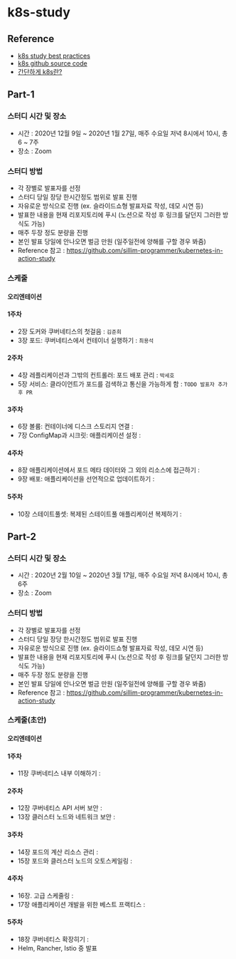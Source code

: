 # k8s-study

## Reference

- [k8s study best practices](https://www.reimaginer.me/entry/kubernetes-study-review)
- [k8s github source code](https://github.com/luksa/kubernetes-in-action-2nd-edition)
- [간단하게 k8s란?](https://subicura.com/2019/05/19/kubernetes-basic-1.html)


## Part-1

### 스터디 시간 및 장소

- 시간 : 2020년 12월 9일 ~ 2020년 1월 27일, 매주 수요일 저녁 8시에서 10시, 총 6 ~ 7주
- 장소 : Zoom

### 스터디 방법

- 각 장별로 발표자를 선정
- 스터디 당일 장당 한시간정도 범위로 발표 진행
- 자유로운 방식으로 진행 (ex. 슬라이드쇼형 발표자료 작성, 데모 시연 등)
- 발표한 내용을 현재 리포지토리에 푸시 (노션으로 작성 후 링크를 달던지 그러한 방식도 가능)
- 매주 두장 정도 분량을 진행
- 본인 발표 당일에 안나오면 벌금 만원 (일주일전에 양해를 구할 경우 봐줌)
- Reference 참고 : <https://github.com/sillim-programmer/kubernetes-in-action-study>

### 스케줄

#### 오리엔테이션

#### 1주차

- 2장 도커와 쿠버네티스의 첫걸음 : `김준희`
- 3장 포드: 쿠버네티스에서 컨테이너 실행하기 : `최용석`

#### 2주차

- 4장 레플리케이션과 그밖의 컨트롤러: 포드 배포 관리 : `박세호`
- 5장 서비스: 클라이언트가 포드를 검색하고 통신을 가능하게 함 : `TODO 발표자 추가 후 PR`

#### 3주차

- 6장 볼륨: 컨테이너에 디스크 스토리지 연결 : 
- 7장 ConfigMap과 시크릿: 애플리케이션 설정 : 

#### 4주차

- 8장 애플리케이션에서 포드 메타 데이터와 그 외의 리소스에 접근하기 : 
- 9장 배포: 애플리케이션을 선언적으로 업데이트하기 : 

#### 5주차

- 10장 스테이트풀셋: 복제된 스테이트풀 애플리케이션 복제하기 : 


## Part-2

### 스터디 시간 및 장소

- 시간 : 2020년 2월 10일 ~ 2020년 3월 17일, 매주 수요일 저녁 8시에서 10시, 총 6주
- 장소 : Zoom

### 스터디 방법

- 각 장별로 발표자를 선정
- 스터디 당일 장당 한시간정도 범위로 발표 진행
- 자유로운 방식으로 진행 (ex. 슬라이드쇼형 발표자료 작성, 데모 시연 등)
- 발표한 내용을 현재 리포지토리에 푸시 (노션으로 작성 후 링크를 달던지 그러한 방식도 가능)
- 매주 두장 정도 분량을 진행
- 본인 발표 당일에 안나오면 벌금 만원 (일주일전에 양해를 구할 경우 봐줌)
- Reference 참고 : <https://github.com/sillim-programmer/kubernetes-in-action-study>

### 스케줄(초안)

#### 오리엔테이션

#### 1주차

- 11장 쿠버네티스 내부 이해하기 : 

#### 2주차

- 12장 쿠버네티스 API 서버 보안 : 
- 13장 클러스터 노드와 네트워크 보안 : 

#### 3주차

- 14장 포드의 계산 리소스 관리 : 
- 15장 포드와 클러스터 노드의 오토스케일링 : 

#### 4주차

- 16장. 고급 스케줄링 : 
- 17장 애플리케이션 개발을 위한 베스트 프랙티스 : 

#### 5주차

- 18장 쿠버네티스 확장히기 : 
- Helm, Rancher, Istio 중 발표
